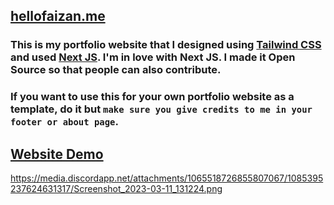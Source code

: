 ## [hellofaizan.me](https://www.hellofaizan.me)

### This is my portfolio website that I designed using [Tailwind CSS](https://tailwindcss.com/) and used [Next JS](https://nextjs.org/). I'm in love with Next JS. I made it Open Source so that people can also contribute.

### If you want to use this for your own portfolio website as a template, do it but `make sure you give credits to me in your footer or about page`.

## [Website Demo](https://www.hellofaizan.me)

https://media.discordapp.net/attachments/1065518726855807067/1085395237624631317/Screenshot_2023-03-11_131224.png